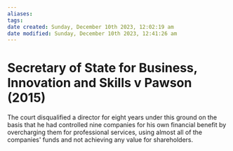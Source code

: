 ```yaml
---
aliases: 
tags: 
date created: Sunday, December 10th 2023, 12:02:19 am
date modified: Sunday, December 10th 2023, 12:41:26 am
---
```


# Secretary of State for Business, Innovation and Skills v Pawson (2015)

The court disqualified a director for eight years under this ground on the basis that he had controlled nine companies for his own financial benefit by overcharging them for professional services, using almost all of the companies' funds and not achieving any value for shareholders.
